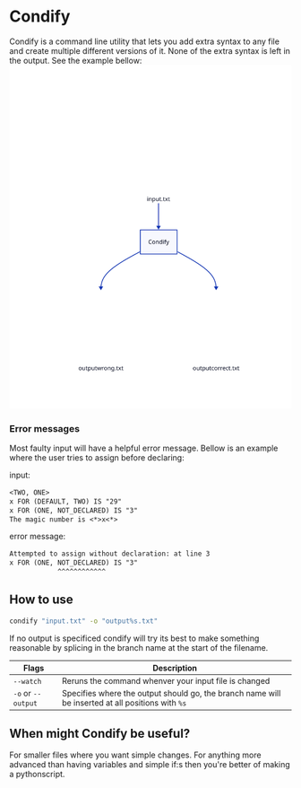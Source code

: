# Condify

Condify is a command line utility that lets you add extra syntax to any file and create multiple different versions of it. None of the extra syntax is left in the output. See the example bellow:
![Diagram explenation](./readmediagram/explenation.svg)

### Error messages

Most faulty input will have a helpful error message. Bellow is an example where the user tries to assign before declaring:

input:

```
<TWO, ONE>
x FOR (DEFAULT, TWO) IS "29"
x FOR (ONE, NOT_DECLARED) IS "3"
The magic number is <*>x<*>
```

error message:

```
Attempted to assign without declaration: at line 3
x FOR (ONE, NOT_DECLARED) IS "3"
            ^^^^^^^^^^^^
```

## How to use

```bash
condify "input.txt" -o "output%s.txt"
```

If no output is specificed condify will try its best to make something reasonable by splicing in the branch name at the start of the filename.

| Flags              | Description                                                                                       |
| ------------------ | ------------------------------------------------------------------------------------------------- |
| `--watch`          | Reruns the command whenver your input file is changed                                             |
| `-o` or `--output` | Specifies where the output should go, the branch name will be inserted at all positions with `%s` |

## When might Condify be useful?

For smaller files where you want simple changes. For anything more advanced than having variables and simple if:s then you're better of making a pythonscript.
